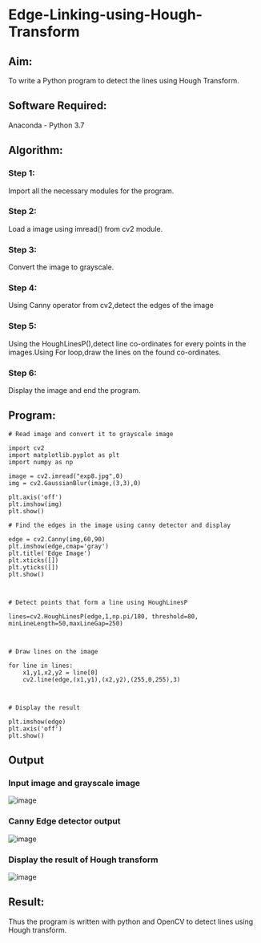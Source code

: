 # Edge-Linking-using-Hough-Transform
## Aim:
To write a Python program to detect the lines using Hough Transform.

## Software Required:
Anaconda - Python 3.7

## Algorithm:
### Step 1:
Import all the necessary modules for the program.

### Step 2:
Load a image using imread() from cv2 module.

### Step 3:
Convert the image to grayscale.

### Step 4:
Using Canny operator from cv2,detect the edges of the image

### Step 5:
Using the HoughLinesP(),detect line co-ordinates for every points in the images.Using For loop,draw the lines on the found co-ordinates.

### Step 6:
Display the image and end the program.


## Program:

```
# Read image and convert it to grayscale image

import cv2
import matplotlib.pyplot as plt
import numpy as np

image = cv2.imread("exp8.jpg",0)
img = cv2.GaussianBlur(image,(3,3),0)

plt.axis('off')
plt.imshow(img)
plt.show()

# Find the edges in the image using canny detector and display

edge = cv2.Canny(img,60,90)
plt.imshow(edge,cmap='gray')
plt.title('Edge Image')
plt.xticks([])
plt.yticks([])
plt.show()



# Detect points that form a line using HoughLinesP

lines=cv2.HoughLinesP(edge,1,np.pi/180, threshold=80, minLineLength=50,maxLineGap=250)



# Draw lines on the image

for line in lines:
    x1,y1,x2,y2 = line[0]
    cv2.line(edge,(x1,y1),(x2,y2),(255,0,255),3)



# Display the result

plt.imshow(edge)
plt.axis('off')
plt.show()
```
## Output

### Input image and grayscale image
![image](https://user-images.githubusercontent.com/93992063/232981911-1d707477-9a7c-40dd-8300-d5e9972ae1f8.png)


### Canny Edge detector output
![image](https://user-images.githubusercontent.com/93992063/232982014-b2db0fdf-6429-4ce9-b156-dfa7bb046f0d.png)



### Display the result of Hough transform

![image](https://user-images.githubusercontent.com/93992063/232982802-4ed72a9d-8317-49f8-9b79-7f373cad0eb4.png)



## Result:
Thus the program is written with python and OpenCV to detect lines using Hough transform. 

